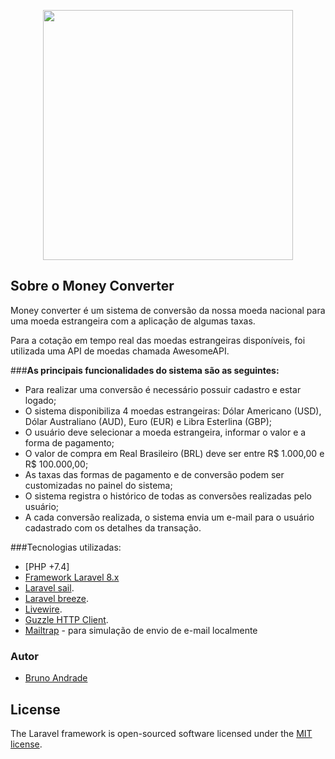 <p align="center"><a href="https://laravel.com" target="_blank"><img src="https://raw.githubusercontent.com/laravel/art/master/logo-lockup/5%20SVG/2%20CMYK/1%20Full%20Color/laravel-logolockup-cmyk-red.svg" width="400"></a></p>


## Sobre o Money Converter

Money converter é um sistema de conversão da nossa moeda nacional para uma moeda estrangeira com a aplicação de algumas
taxas.

Para a cotação em tempo real das moedas estrangeiras disponíveis, foi utilizada uma API de moedas chamada AwesomeAPI.

###**As principais funcionalidades do sistema são as seguintes:**

- Para realizar uma conversão é necessário possuir cadastro e estar logado;
- O sistema disponibiliza 4 moedas estrangeiras: Dólar Americano (USD), Dólar Australiano (AUD), Euro (EUR) e Libra Esterlina (GBP);
- O usuário deve selecionar a moeda estrangeira, informar o valor e a forma de pagamento;
- O valor de compra em Real Brasileiro (BRL) deve ser entre R$ 1.000,00 e R$ 100.000,00;
- As taxas das formas de pagamento e de conversão podem ser customizadas no painel do sistema;
- O sistema registra o histórico de todas as conversões realizadas pelo usuário;
- A cada conversão realizada, o sistema envia um e-mail para o usuário cadastrado com os detalhes da transação.

###Tecnologias utilizadas:

- [PHP +7.4]
- [Framework Laravel 8.x](https://laravel.com/)
- [Laravel sail](https://laravel.com/docs/9.x/sail#installing-sail-into-existing-applications).
- [Laravel breeze](https://laravel.com/docs/9.x/starter-kits#laravel-breeze-installation).
- [Livewire](https://laravel-livewire.com/docs/2.x/quickstart#install-livewire).
- [Guzzle HTTP Client](https://laravel.com/docs/8.x/http-client#request-data).
- [Mailtrap](https://mailtrap.io/) - para simulação de envio de e-mail localmente

### Autor

- [Bruno Andrade](https://github.com/bnandrade)

## License

The Laravel framework is open-sourced software licensed under the [MIT license](https://opensource.org/licenses/MIT).
